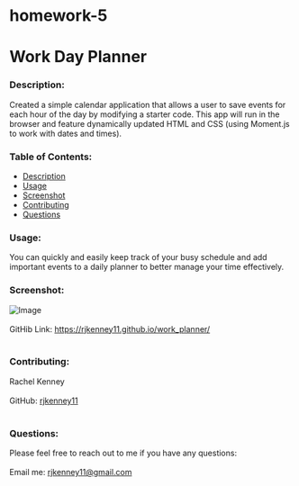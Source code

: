 # homework-5

# Work Day Planner
  
### Description: 
Created a simple calendar application that allows a user to save events for each hour of the day by modifying a starter code. This app will run in the browser and feature dynamically updated HTML and CSS (using Moment.js to work with dates and times). 

### Table of Contents:
  - [Description](#description)
  - [Usage](#usage)
  - [Screenshot](#screenshot)
  - [Contributing](#contributing)
  - [Questions](#questions)

### Usage:
You can quickly and easily keep track of your busy schedule and add important events to a daily planner to better manage your time effectively. 


### Screenshot:
![Image](https://user-images.githubusercontent.com/74163812/108646524-2a5a5400-7484-11eb-9e7a-6bf10a58a906.png)
<br />
<br />
GitHib Link: https://rjkenney11.github.io/work_planner/ <br /><br />

### Contributing:
Rachel Kenney<br />
<br />
GitHub: [rjkenney11](http://github.com/rjkenney11)<br /><br />

### Questions:
Please feel free to reach out to me if you have any questions:<br />
<br />
Email me: rjkenney11@gmail.com<br />
<br />

